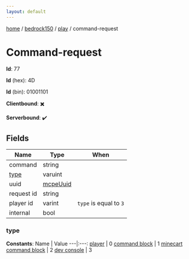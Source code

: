 ```yaml
---
layout: default
---
```


[home](/)  /  [bedrock150](/protocol/bedrock150)  /  [play](/protocol/bedrock150/play)  /  command-request

# Command-request

**Id**: 77

**Id** (hex): 4D

**Id** (bin): 01001101

**Clientbound**: ✖️

**Serverbound**: ✔️

## Fields

Name | Type | When
---|---|:---:
command | string | 
[type](#type) | varuint | 
uuid | [mcpeUuid](/protocol/bedrock150/types/mcpe-uuid) | 
request id | string | 
player id | varint | <code>type</code> is equal to <code>3</code>
internal | bool | 

### type

**Constants**:
Name | Value
---|:---:
[player](type_player) | 0
[command block](type_command-block) | 1
[minecart command block](type_minecart-command-block) | 2
[dev console](type_dev-console) | 3

